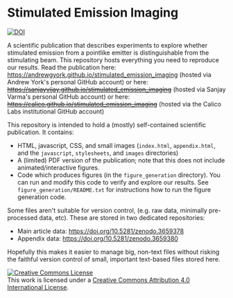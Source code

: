 # Stimulated Emission Imaging

<a href="https://doi.org/TODO"><img src="https://zenodo.org/badge/DOI/TODO.svg" alt="DOI"></a>

A scientific publication that describes experiments to explore whether stimulated emission from a pointlike emitter is distinguishable from the stimulating beam. This repository hosts everything you need to reproduce our results. Read the publication here:
https://andrewgyork.github.io/stimulated_emission_imaging (hosted via Andrew York's personal GitHub account)
or here:
~~https://sanjayvijay.github.io/stimulated_emission_imaging~~ (hosted via Sanjay Varma's personal GitHub account)
or here:
~~https://calico.github.io/stimulated_emission_imaging~~ (hosted via the Calico Labs institutional GitHub account)

This repository is intended to hold a (mostly) self-contained scientific publication. It contains:

* HTML, javascript, CSS, and small images (`index.html`, `appendix.html`, and the `javascript`, `stylesheets`, and `images` directories)
* A (limited) PDF version of the publication; note that this does not include animated/interactive figures.
* Code which produces figures (in the `figure_generation` directory). You can run and modify this code to verify and explore our results. See `figure_generation/README.txt` for instructions how to run the figure generation code.

Some files aren't suitable for version control, (e.g. raw data, minimally pre-processed data, etc). These are stored in two dedicated repositories:

* Main article data: https://doi.org/10.5281/zenodo.3659378
* Appendix data: https://doi.org/10.5281/zenodo.3659380

Hopefully this makes it easier to manage big, non-text files without risking the faithful version control of small, important text-based files stored here.

<a rel="license" href="http://creativecommons.org/licenses/by/4.0/"><img alt="Creative Commons License" style="border-width:0" src="https://i.creativecommons.org/l/by/4.0/88x31.png" /></a><br />This work is licensed under a <a rel="license" href="http://creativecommons.org/licenses/by/4.0/">Creative Commons Attribution 4.0 International License</a>.
